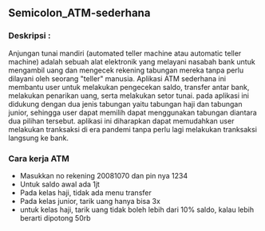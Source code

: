 ## Semicolon_ATM-sederhana

### Deskripsi :
Anjungan tunai mandiri (automated teller machine atau automatic teller machine) adalah sebuah alat elektronik yang melayani nasabah bank untuk mengambil uang dan mengecek rekening tabungan mereka tanpa perlu dilayani oleh seorang "teller" manusia. Aplikasi ATM sederhana ini membantu user untuk melakukan pengecekan saldo, transfer antar bank, melakukan penarikan uang, serta melakukan setor tunai.  pada aplikasi ini didukung dengan dua jenis tabungan yaitu tabungan haji dan tabungan junior, sehingga user dapat memilih dapat menggunakan tabungan diantara dua pilihan tersebut. aplikasi ini diharapkan dapat memudahkan user melakukan tranksaksi di era pandemi tanpa perlu lagi melakukan tranksaksi langsung ke bank.

### Cara kerja ATM
- Masukkan no rekening 20081070 dan pin nya 1234
- Untuk saldo awal ada 1jt
- Pada kelas haji, tidak ada menu transfer
- Pada kelas junior, tarik uang hanya bisa 3x
- untuk kelas haji, tarik uang tidak boleh lebih dari 10% saldo, kalau lebih berarti dipotong 50rb
